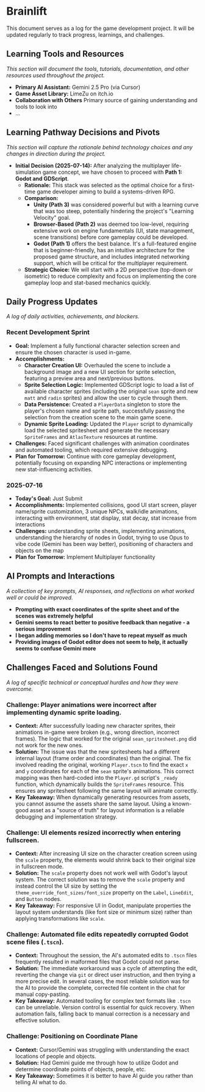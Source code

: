 # Brainlift

This document serves as a log for the game development project. It will be updated regularly to track progress, learnings, and challenges.

## Learning Tools and Resources
*This section will document the tools, tutorials, documentation, and other resources used throughout the project.*

- **Primary AI Assistant:** Gemini 2.5 Pro (via Cursor)
- **Game Asset Library:** LimeZu on itch.io
- **Collaboration with Others** Primary source of gaining understanding and tools to look into
- ...

## Learning Pathway Decisions and Pivots
*This section will capture the rationale behind technology choices and any changes in direction during the project.*

- **Initial Decision (2025-07-14):** After analyzing the multiplayer life-simulation game concept, we have chosen to proceed with **Path 1: Godot and GDScript**.
    - **Rationale:** This stack was selected as the optimal choice for a first-time game developer aiming to build a systems-driven RPG.
    - **Comparison:**
        - **Unity (Path 3)** was considered powerful but with a learning curve that was too steep, potentially hindering the project's "Learning Velocity" goal.
        - **Browser-Based (Path 2)** was deemed too low-level, requiring extensive work on engine fundamentals (UI, state management, scene transitions) before core gameplay could be developed.
        - **Godot (Path 1)** offers the best balance. It's a full-featured engine that is beginner-friendly, has an intuitive architecture for the proposed game structure, and includes integrated networking support, which will be critical for the multiplayer requirement.
    - **Strategic Choice:** We will start with a 2D perspective (top-down or isometric) to reduce complexity and focus on implementing the core gameplay loop and stat-based mechanics quickly.

## Daily Progress Updates
*A log of daily activities, achievements, and blockers.*

### Recent Development Sprint
- **Goal:** Implement a fully functional character selection screen and ensure the chosen character is used in-game.
- **Accomplishments:**
  - **Character Creation UI:** Overhauled the scene to include a background image and a new UI section for sprite selection, featuring a preview area and next/previous buttons.
  - **Sprite Selection Logic:** Implemented GDScript logic to load a list of available character sprites (including the original `sean` sprite and new `matt` and `radin` sprites) and allow the user to cycle through them.
  - **Data Persistence:** Created a `PlayerData` singleton to store the player's chosen name and sprite path, successfully passing the selection from the creation scene to the main game scene.
  - **Dynamic Sprite Loading:** Updated the `Player` script to dynamically load the selected spritesheet and generate the necessary `SpriteFrames` and `AtlasTexture` resources at runtime.
- **Challenges:** Faced significant challenges with animation coordinates and automated tooling, which required extensive debugging.
- **Plan for Tomorrow:** Continue with core gameplay development, potentially focusing on expanding NPC interactions or implementing new stat-influencing activities.

### 2025-07-16
- **Today's Goal:** Just Submit
- **Accomplishments:** Implemented collisions, good UI start screen, player name/sprite customization, 3 unique NPCs, walk/idle animations, interacting with environment, stat display, stat decay, stat increase from interactions
- **Challenges:** understanding sprite sheets, implementing animations, understanding the hierarchy of nodes in Godot, trying to use Opus to vibe code (Gemini has been way better), positioning of characters and objects on the map
- **Plan for Tomorrow:** Implement Multiplayer functionality

## AI Prompts and Interactions
*A collection of key prompts, AI responses, and reflections on what worked well or could be improved.*
- **Prompting with exact coordinates of the sprite sheet and of the scenes was extremely helpful**
- **Gemini seems to react better to positive feedback than negative - a serious improvement**
- **I began adding memories so I don't have to repeat myself as much**
- **Providing images of Godot editor does not seem to help, it actually seems to confuse Gemini more**

## Challenges Faced and Solutions Found
*A log of specific technical or conceptual hurdles and how they were overcome.*

### Challenge: Player animations were incorrect after implementing dynamic sprite loading.
- **Context:** After successfully loading new character sprites, their animations in-game were broken (e.g., wrong direction, incorrect frames). The logic that worked for the original `sean_spritesheet.png` did not work for the new ones.
- **Solution:** The issue was that the new spritesheets had a different internal layout (frame order and coordinates) than the original. The fix involved reading the original, working `Player.tscn` to find the exact `x` and `y` coordinates for each of the `sean` sprite's animations. This correct mapping was then hard-coded into the `Player.gd` script's `_ready` function, which dynamically builds the `SpriteFrames` resource. This ensures any spritesheet following the same layout will animate correctly.
- **Key Takeaway:** When dynamically generating resources from assets, you cannot assume the assets share the same layout. Using a known-good asset as a "source of truth" for layout information is a reliable debugging and implementation strategy.

### Challenge: UI elements resized incorrectly when entering fullscreen.
- **Context:** After increasing UI size on the character creation screen using the `scale` property, the elements would shrink back to their original size in fullscreen mode.
- **Solution:** The `scale` property does not work well with Godot's layout system. The correct solution was to remove the `scale` property and instead control the UI size by setting the `theme_override_font_sizes/font_size` property on the `Label`, `LineEdit`, and `Button` nodes.
- **Key Takeaway:** For responsive UI in Godot, manipulate properties the layout system understands (like font size or minimum size) rather than applying transformations like `scale`.

### Challenge: Automated file edits repeatedly corrupted Godot scene files (`.tscn`).
- **Context:** Throughout the session, the AI's automated edits to `.tscn` files frequently resulted in malformed files that Godot could not parse.
- **Solution:** The immediate workaround was a cycle of attempting the edit, reverting the change via `git` or direct user instruction, and then trying a more precise edit. In several cases, the most reliable solution was for the AI to provide the complete, corrected file content in the chat for manual copy-pasting.
- **Key Takeaway:** Automated tooling for complex text formats like `.tscn` can be unreliable. Version control is essential for quick recovery. When automation fails, falling back to manual correction is a necessary and effective solution.

### Challenge: Positioning on Coordinate Plane
- **Context:** Cursor/Gemini was struggling with understanding the exact locations of people and objects.
- **Solution:** Had Gemini guide me through how to utilize Godot and determine coordinate points of objects, people, etc.
- **Key Takeaway:** Sometimes it is better to have AI guide you rather than telling AI what to do.
